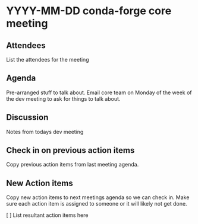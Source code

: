 # YYYY-MM-DD conda-forge core meeting 

## Attendees
List the attendees for the meeting

## Agenda
Pre-arranged stuff to talk about. 
Email core team on Monday of the week of the dev meeting to ask for things to talk about.


## Discussion
Notes from todays dev meeting 



## Check in on previous action items
Copy previous action items from last meeting agenda.

## New Action items
Copy new action items to next meetings agenda so we can check in. 
Make sure each action item is assigned to someone or it will likely not get done.

[ ]  List resultant action items here

